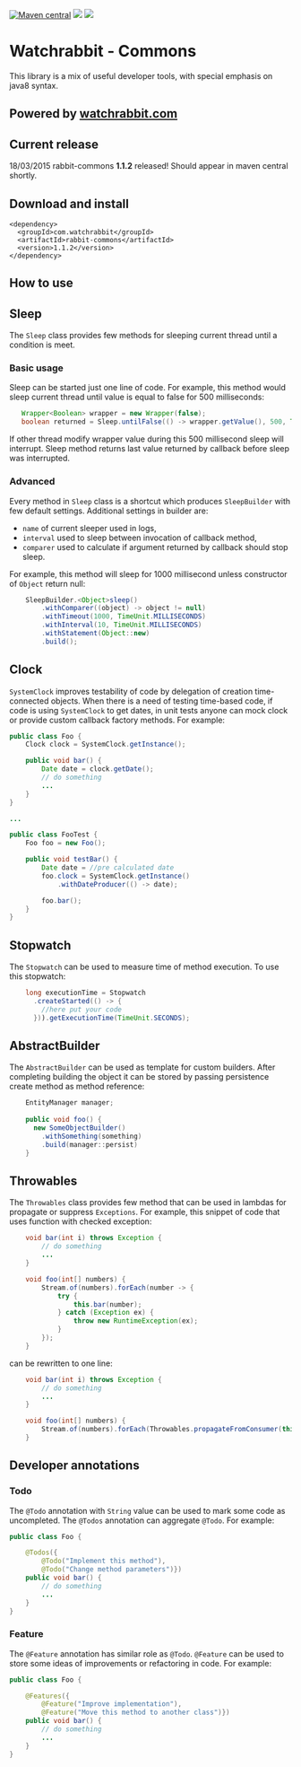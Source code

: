 [![Maven central][maven img]][maven]
[![][travis img]][travis]
[![][coverage img]][coverage]

Watchrabbit - Commons
=====================

This library is a mix of useful developer tools, with special emphasis on java8 
syntax.

## Powered by [watchrabbit.com]

## Current release
18/03/2015 rabbit-commons **1.1.2** released! Should appear in maven central shortly.

## Download and install
```
<dependency>
  <groupId>com.watchrabbit</groupId>
  <artifactId>rabbit-commons</artifactId>
  <version>1.1.2</version>
</dependency>
```
 
How to use
-----

Sleep
-----

The `Sleep` class provides few methods for sleeping current thread until a 
condition is meet.

### Basic usage

Sleep can be started just one line of code. For example, this method would sleep
current thread until value is equal to false for 500 milliseconds:

```java
   Wrapper<Boolean> wrapper = new Wrapper(false);
   boolean returned = Sleep.untilFalse(() -> wrapper.getValue(), 500, TimeUnit.MILLISECONDS);
```

If other thread modify wrapper value during this 500 millisecond sleep will interrupt.
Sleep method returns last value returned by callback before sleep was interrupted.

### Advanced

Every method in `Sleep` class is a shortcut which produces `SleepBuilder` with 
few default settings. Additional settings in builder are:

* `name` of current sleeper used in logs,
* `interval` used to sleep between invocation of callback method,
* `comparer` used to calculate if argument returned by callback should stop sleep.

For example, this method will sleep for 1000 millisecond unless constructor 
of `Object` return null:

```java
    SleepBuilder.<Object>sleep()
        .withComparer((object) -> object != null)
        .withTimeout(1000, TimeUnit.MILLISECONDS)
        .withInterval(10, TimeUnit.MILLISECONDS)
        .withStatement(Object::new)
        .build();
```

Clock
-----

`SystemClock` improves testability of code by delegation of creation 
time-connected objects. When there is a need of testing time-based code, if code
is using `SystemClock` to get dates, in unit tests anyone can mock clock or 
provide custom callback factory methods. For example:

```java
public class Foo {
    Clock clock = SystemClock.getInstance();

    public void bar() {
        Date date = clock.getDate();
        // do something
        ...
    }
}

...

public class FooTest {
    Foo foo = new Foo();

    public void testBar() {
        Date date = //pre calculated date
        foo.clock = SystemClock.getInstance()
            .withDateProducer(() -> date);

        foo.bar();
    }
}
```

Stopwatch
---------

The `Stopwatch` can be used to measure time of method execution. To use this stopwatch:
```java
    long executionTime = Stopwatch
      .createStarted(() -> {
        //here put your code
      })).getExecutionTime(TimeUnit.SECONDS);
```

AbstractBuilder
---------------

The `AbstractBuilder` can be used as template for custom builders. After completing building the object it can be stored by passing persistence create method as method reference:
```java
    EntityManager manager;
    
    public void foo() {
      new SomeObjectBuilder()
        .withSomething(something)
        .build(manager::persist)
    }
```

Throwables
----------

The `Throwables` class provides few method that can be used in lambdas for 
propagate or suppress `Exceptions`. For example, this snippet of code that uses 
function with checked exception: 

```java
    void bar(int i) throws Exception {
        // do something
        ...
    }

    void foo(int[] numbers) {
        Stream.of(numbers).forEach(number -> {
            try {
                this.bar(number);
            } catch (Exception ex) {
                throw new RuntimeException(ex);
            }
        });
    }
```

can be rewritten to one line:
```java
    void bar(int i) throws Exception {
        // do something
        ...
    }

    void foo(int[] numbers) {
        Stream.of(numbers).forEach(Throwables.propagateFromConsumer(this::bar));
    }
```

Developer annotations
---------------------

### Todo

The `@Todo` annotation with `String` value can be used to mark some code as 
uncompleted. The `@Todos` annotation can aggregate `@Todo`. For example:

```java
public class Foo {

    @Todos({
        @Todo("Implement this method"),
        @Todo("Change method parameters")})
    public void bar() {
        // do something
        ...
    }
}
```

### Feature

The `@Feature` annotation has similar role as `@Todo`. `@Feature` can be used to
store some ideas of improvements or refactoring in code. For example:

```java
public class Foo {

    @Features({
        @Feature("Improve implementation"),
        @Feature("Move this method to another class")})
    public void bar() {
        // do something
        ...
    }
}
```

[watchrabbit.com]:http://watchrabbit.com
[coverage]:https://coveralls.io/r/watchrabbit/rabbit-commons
[coverage img]:https://img.shields.io/coveralls/watchrabbit/rabbit-commons.png
[travis]:https://travis-ci.org/watchrabbit/rabbit-commons
[travis img]:https://travis-ci.org/watchrabbit/rabbit-commons.svg?branch=master
[maven]:https://maven-badges.herokuapp.com/maven-central/com.watchrabbit/rabbit-commons
[maven img]:https://maven-badges.herokuapp.com/maven-central/com.watchrabbit/rabbit-commons/badge.svg
